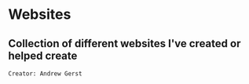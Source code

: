 Websites
========
Collection of different websites I've created or helped create
-------------------------------
`Creator: Andrew Gerst`